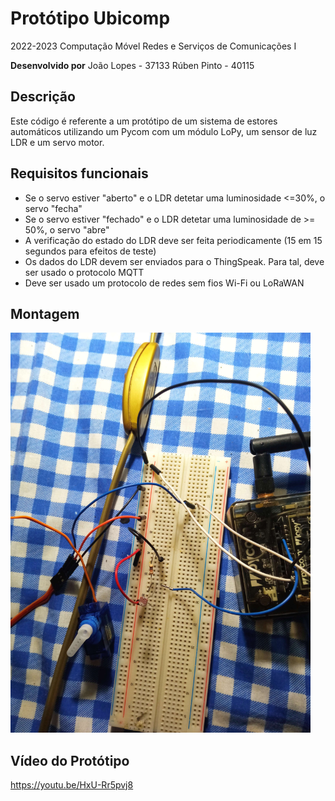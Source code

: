 # Protótipo Ubicomp
2022-2023
Computação Móvel
Redes e Serviços de Comunicações I

**Desenvolvido por**
João Lopes - 37133
Rúben Pinto - 40115

## Descrição
Este código é referente a um protótipo de um sistema de estores automáticos utilizando um Pycom com um módulo LoPy, um sensor de luz LDR e um servo motor.

## Requisitos funcionais
- Se o servo estiver "aberto" e o LDR detetar uma luminosidade <=30%, o servo "fecha"
- Se o servo estiver "fechado" e o LDR detetar uma luminosidade de >= 50%, o servo "abre"
- A verificação do estado do LDR deve ser feita periodicamente (15 em 15 segundos para efeitos de teste)
- Os dados do LDR devem ser enviados para o ThingSpeak. Para tal, deve ser usado o protocolo MQTT
- Deve ser usado um protocolo de redes sem fios Wi-Fi ou LoRaWAN

## Montagem
<img src="montagem.jpg" alt="montagem" width="480"/>

## Vídeo do Protótipo
https://youtu.be/HxU-Rr5pvj8